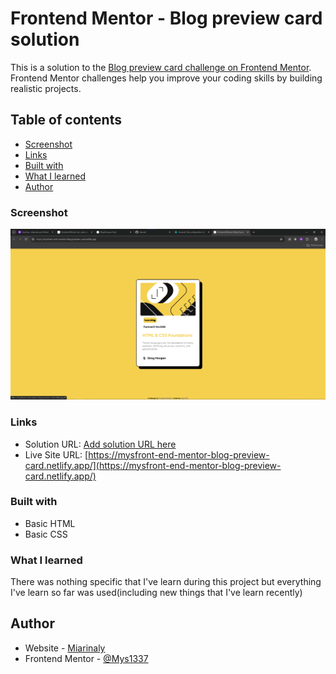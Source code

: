 # Frontend Mentor - Blog preview card solution

This is a solution to the [Blog preview card challenge on Frontend Mentor](https://www.frontendmentor.io/challenges/blog-preview-card-ckPaj01IcS). Frontend Mentor challenges help you improve your coding skills by building realistic projects.

## Table of contents

- [Screenshot](#screenshot)
- [Links](#links)
- [Built with](#built-with)
- [What I learned](#what-i-learned)
- [Author](#author)

### Screenshot

![](./Screenshot-widescreen.png)

### Links

- Solution URL: [Add solution URL here](https://your-solution-url.com)
- Live Site URL: [https://mysfront-end-mentor-blog-preview-card.netlify.app/](https://mysfront-end-mentor-blog-preview-card.netlify.app/)

### Built with

- Basic HTML
- Basic CSS

### What I learned

There was nothing specific that I've learn during this project but everything I've learn so far was used(including new things that I've learn recently)

## Author

- Website - [Miarinaly](https://mysfront-end-mentor-blog-preview-card.netlify.app/)
- Frontend Mentor - [@Mys1337](https://www.frontendmentor.io/profile/Mys1337)

